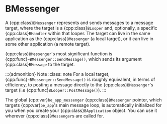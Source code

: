 # BMessenger

A {cpp:class}`BMessenger` represents and sends messages to a message
target, where the target is a {cpp:class}`BLooper` and, optionally, a
specific {cpp:class}`BHandler` within that looper. The target can live in
the same application as the {cpp:class}`BMessenger` (a local target), or it
can live in some other application (a remote target).

{cpp:class}`BMessenger`'s most significant function is
{cpp:func}`~BMessenger::SendMessage()`, which sends its argument
{cpp:class}`BMessage` to the target.

:::{admonition} Note
:class: note
For a local target, {cpp:func}`~BMessenger::SendMessage()` is roughly
equivalent, in terms of efficiency, to posting a message directly to the
{cpp:class}`BMessenger`'s target (i.e {cpp:func}`BLooper::PostMessage()`).
:::

The global {cpp:var}`be_app_messenger` {cpp:class}`BMessenger` pointer,
which targets {cpp:var}`be_app`'s main message loop, is automatically
initialized for you when you create your {cpp:class}`BApplication` object.
You can use it wherever {cpp:class}`BMessenger`s are called for.
